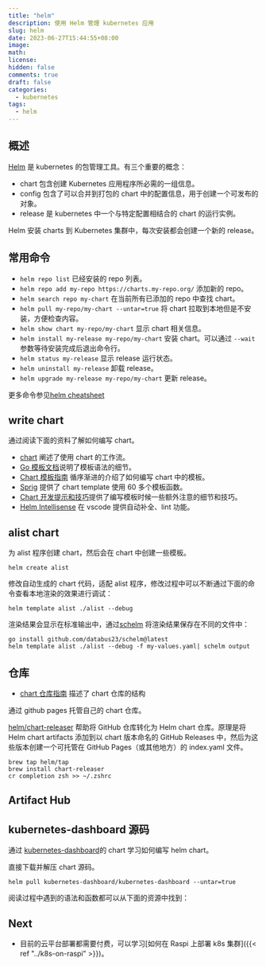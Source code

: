 ```yaml
---
title: "helm"
description: 使用 Helm 管理 kubernetes 应用
slug: helm
date: 2023-06-27T15:44:55+08:00
image:
math:
license:
hidden: false
comments: true
draft: false
categories:
  - kubernetes
tags:
  - helm
---
```


## 概述

[Helm](https://helm.sh/zh/) 是 kubernetes 的包管理工具。有三个重要的概念：

- chart 包含创建 Kubernetes 应用程序所必需的一组信息。
- config 包含了可以合并到打包的 chart 中的配置信息，用于创建一个可发布的对象。
- release 是 kubernetes 中一个与特定配置相结合的 chart 的运行实例。

Helm 安装 charts 到 Kubernetes 集群中，每次安装都会创建一个新的 release。

## 常用命令

- `helm repo list` 已经安装的 repo 列表。
- `helm repo add my-repo https://charts.my-repo.org/` 添加新的 repo。
- `helm search repo my-chart` 在当前所有已添加的 repo 中查找 chart。
- `helm pull my-repo/my-chart --untar=true` 将 chart 拉取到本地但是不安装，方便检查内容。
- `helm show chart my-repo/my-chart` 显示 chart 相关信息。
- `helm install my-release my-repo/my-chart` 安装 chart。可以通过 `--wait` 参数等待安装完成后退出命令行。
- `helm status my-release` 显示 release 运行状态。
- `helm uninstall my-release` 卸载 release。
- `helm upgrade my-release my-repo/my-chart` 更新 release。

更多命令参见[helm cheatsheet](https://helm.sh/zh/docs/intro/cheatsheet/)

## write chart

通过阅读下面的资料了解如何编写 chart。

- [chart](https://helm.sh/zh/docs/topics/charts/) 阐述了使用 chart 的工作流。
- [Go 模板文档](https://pkg.go.dev/text/template)说明了模板语法的细节。
- [Chart 模板指南](https://helm.sh/zh/docs/chart_template_guide/getting_started/) 循序渐进的介绍了如何编写 chart 中的模板。
- [Sprig](https://github.com/Masterminds/sprig) 提供了 chart template 使用 60 多个模板函数。
- [Chart 开发提示和技巧](https://helm.sh/zh/docs/howto/charts_tips_and_tricks/)提供了编写模板时候一些额外注意的细节和技巧。
- [Helm Intellisense](https://marketplace.visualstudio.com/items?itemName=Tim-Koehler.helm-intellisense) 在 vscode 提供自动补全、lint 功能。

## alist chart

为 alist 程序创建 chart，然后会在 chart 中创建一些模板。

```shell
helm create alist
```

修改自动生成的 chart 代码，适配 alist 程序，修改过程中可以不断通过下面的命令查看本地渲染的效果进行调试：

```shell
helm template alist ./alist --debug
```

渲染结果会显示在标准输出中，通过[schelm](https://github.com/databus23/schelm) 将渲染结果保存在不同的文件中：

```shell
go install github.com/databus23/schelm@latest
helm template alist ./alist --debug -f my-values.yaml| schelm output
```

## 仓库

- [chart 仓库指南](https://helm.sh/zh/docs/topics/chart_repository/) 描述了 chart 仓库的结构

通过 github pages 托管自己的 chart 仓库。

[helm/chart-releaser](https://github.com/helm/chart-releaser) 帮助将 GitHub 仓库转化为 Helm chart 仓库。原理是将 Helm chart artifacts 添加到以 chart 版本命名的 GitHub Releases 中，然后为这些版本创建一个可托管在 GitHub Pages（或其他地方）的 index.yaml 文件。

```shell
brew tap helm/tap
brew install chart-releaser
cr completion zsh >> ~/.zshrc
```

## Artifact Hub

## kubernetes-dashboard 源码

通过 [kubernetes-dashboard](https://github.com/kubernetes/dashboard/tree/master/charts)的 chart 学习如何编写 helm chart。

直接下载并解压 chart 源码。

```shell
helm pull kubernetes-dashboard/kubernetes-dashboard --untar=true
```

阅读过程中遇到的语法和函数都可以从下面的资源中找到：

## Next

- 目前的云平台部署都需要付费，可以学习[如何在 Raspi 上部署 k8s 集群]({{< ref "../k8s-on-raspi" >}})。
